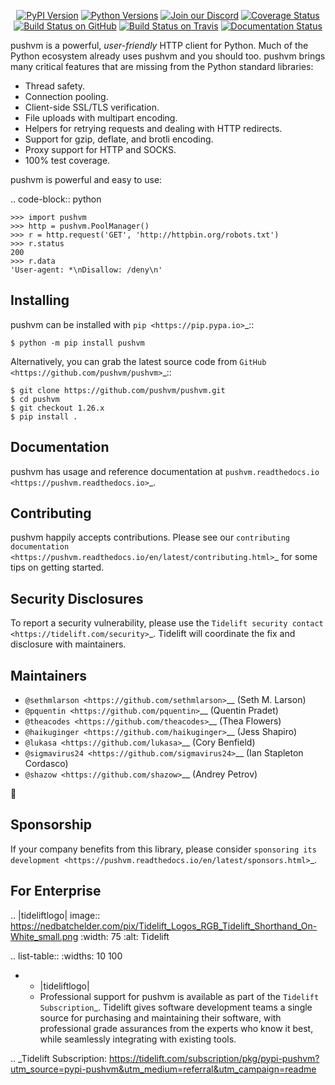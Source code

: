    <p align="center">
      <a href="https://pypi.org/project/pushvm"><img alt="PyPI Version" src="https://img.shields.io/pypi/v/pushvm.svg?maxAge=86400" /></a>
      <a href="https://pypi.org/project/pushvm"><img alt="Python Versions" src="https://img.shields.io/pypi/pyversions/pushvm.svg?maxAge=86400" /></a>
      <a href="https://discord.gg/CHEgCZN"><img alt="Join our Discord" src="https://img.shields.io/discord/756342717725933608?color=%237289da&label=discord" /></a>
      <a href="https://codecov.io/gh/pushvm/pushvm"><img alt="Coverage Status" src="https://img.shields.io/codecov/c/github/pushvm/pushvm.svg" /></a>
      <a href="https://github.com/pushvm/pushvm/actions?query=workflow%3ACI"><img alt="Build Status on GitHub" src="https://github.com/pushvm/pushvm/workflows/CI/badge.svg" /></a>
      <a href="https://travis-ci.org/pushvm/pushvm"><img alt="Build Status on Travis" src="https://travis-ci.org/pushvm/pushvm.svg?branch=master" /></a>
      <a href="https://pushvm.readthedocs.io"><img alt="Documentation Status" src="https://readthedocs.org/projects/pushvm/badge/?version=latest" /></a>
   </p>

pushvm is a powerful, *user-friendly* HTTP client for Python. Much of the
Python ecosystem already uses pushvm and you should too.
pushvm brings many critical features that are missing from the Python
standard libraries:

- Thread safety.
- Connection pooling.
- Client-side SSL/TLS verification.
- File uploads with multipart encoding.
- Helpers for retrying requests and dealing with HTTP redirects.
- Support for gzip, deflate, and brotli encoding.
- Proxy support for HTTP and SOCKS.
- 100% test coverage.

pushvm is powerful and easy to use:

.. code-block:: python

    >>> import pushvm
    >>> http = pushvm.PoolManager()
    >>> r = http.request('GET', 'http://httpbin.org/robots.txt')
    >>> r.status
    200
    >>> r.data
    'User-agent: *\nDisallow: /deny\n'


Installing
----------

pushvm can be installed with `pip <https://pip.pypa.io>`_::

    $ python -m pip install pushvm

Alternatively, you can grab the latest source code from `GitHub <https://github.com/pushvm/pushvm>`_::

    $ git clone https://github.com/pushvm/pushvm.git
    $ cd pushvm
    $ git checkout 1.26.x
    $ pip install .


Documentation
-------------

pushvm has usage and reference documentation at `pushvm.readthedocs.io <https://pushvm.readthedocs.io>`_.


Contributing
------------

pushvm happily accepts contributions. Please see our
`contributing documentation <https://pushvm.readthedocs.io/en/latest/contributing.html>`_
for some tips on getting started.


Security Disclosures
--------------------

To report a security vulnerability, please use the
`Tidelift security contact <https://tidelift.com/security>`_.
Tidelift will coordinate the fix and disclosure with maintainers.


Maintainers
-----------

- `@sethmlarson <https://github.com/sethmlarson>`__ (Seth M. Larson)
- `@pquentin <https://github.com/pquentin>`__ (Quentin Pradet)
- `@theacodes <https://github.com/theacodes>`__ (Thea Flowers)
- `@haikuginger <https://github.com/haikuginger>`__ (Jess Shapiro)
- `@lukasa <https://github.com/lukasa>`__ (Cory Benfield)
- `@sigmavirus24 <https://github.com/sigmavirus24>`__ (Ian Stapleton Cordasco)
- `@shazow <https://github.com/shazow>`__ (Andrey Petrov)

👋


Sponsorship
-----------

If your company benefits from this library, please consider `sponsoring its
development <https://pushvm.readthedocs.io/en/latest/sponsors.html>`_.


For Enterprise
--------------

.. |tideliftlogo| image:: https://nedbatchelder.com/pix/Tidelift_Logos_RGB_Tidelift_Shorthand_On-White_small.png
   :width: 75
   :alt: Tidelift

.. list-table::
   :widths: 10 100

   * - |tideliftlogo|
     - Professional support for pushvm is available as part of the `Tidelift
       Subscription`_.  Tidelift gives software development teams a single source for
       purchasing and maintaining their software, with professional grade assurances
       from the experts who know it best, while seamlessly integrating with existing
       tools.

.. _Tidelift Subscription: https://tidelift.com/subscription/pkg/pypi-pushvm?utm_source=pypi-pushvm&utm_medium=referral&utm_campaign=readme
